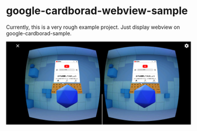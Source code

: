 # google-cardborad-webview-sample

Currently, this is a very rough example project. Just display webview on google-cardborad-sample.

<img src="Media/screenshot.png"></img>